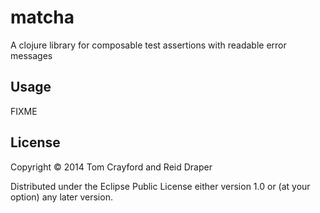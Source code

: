 # matcha

A clojure library for composable test assertions with readable error messages

## Usage

FIXME

## License

Copyright © 2014 Tom Crayford and Reid Draper

Distributed under the Eclipse Public License either version 1.0 or (at
your option) any later version.
